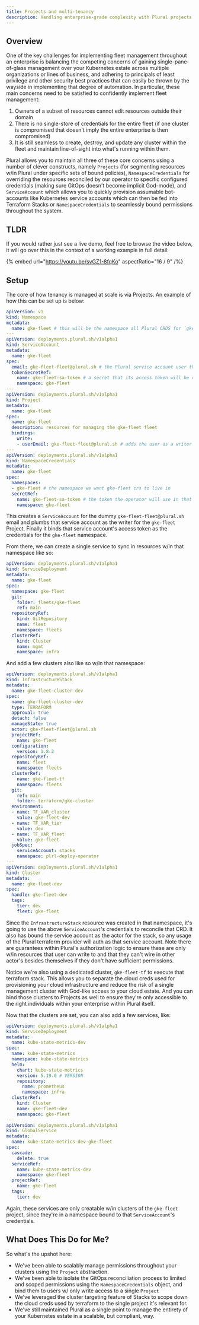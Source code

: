 ```yaml
---
title: Projects and multi-tenancy
description: Handling enterprise-grade complexity with Plural projects
---
```

## Overview

One of the key challenges for implementing fleet management throughout an enterprise is balancing the competing concerns of gaining single-pane-of-glass management over your Kubernetes estate across multiple organizations or lines of business, and adhering to principals of least privilege and other security best practices that can easily be thrown by the wayside in implementing that degree of automation. In particular, these main concerns need to be satisfied to confidently implement fleet management:

1. Owners of a subset of resources cannot edit resources outside their domain
2. There is no single-store of credentials for the entire fleet (if one cluster is compromised that doesn't imply the entire enterprise is then compromised)
3. It is still seamless to create, destroy, and update any cluster within the fleet and maintain line-of-sight into what's running within them.

Plural allows you to maintain all three of these core concerns using a number of clever constructs, namely `Projects` (for segmenting resources w/in Plural under specific sets of bound policies), `NamespaceCredentials` for overriding the resources reconciled by our operator to specific configured credentials (making sure GitOps doesn't become implicit God-mode), and `ServiceAccount` which allows you to quickly provision assumable bot-accounts like Kubernetes service accounts which can then be fed into Terraform Stacks or `NamespaceCredentials` to seamlessly bound permissions throughout the system.

## TLDR

If you would rather just see a live demo, feel free to browse the video below, it will go over this in the context of a working example in full detail:

{% embed url="https://youtu.be/svGZ1-8fqKo" aspectRatio="16 / 9" /%}

## Setup 

The core of how tenancy is managed at scale is via Projects.  An example of how this can be set up is below:

```yaml
apiVersion: v1
kind: Namespace
metadata:
  name: gke-fleet # this will be the namespace all Plural CRDS for `gke-fleet` live in for your management cluster
---
apiVersion: deployments.plural.sh/v1alpha1
kind: ServiceAccount
metadata:
  name: gke-fleet
spec:
  email: gke-fleet-fleet@plural.sh # the Plural service account user that will be admin for that Project
  tokenSecretRef:
    name: gke-fleet-sa-token # a secret that its access token will be dumped to
    namespace: gke-fleet
---
apiVersion: deployments.plural.sh/v1alpha1
kind: Project
metadata:
  name: gke-fleet
spec:
  name: gke-fleet
  description: resources for managing the gke-fleet fleet
  bindings:
    write:
    - userEmail: gke-fleet-fleet@plural.sh # adds the user as a writer for the project (by email)
---
apiVersion: deployments.plural.sh/v1alpha1
kind: NamespaceCredentials
metadata:
  name: gke-fleet
spec:
  namespaces:
  - gke-fleet # the namespace we want gke-fleet crs to live in
  secretRef:
    name: gke-fleet-sa-token # the token the operator will use in that namespace, ensuring permissions are only scoped to the project
    namespace: gke-fleet
```

This creates a `ServiceAccount` for the dummy `gke-fleet-fleet@plural.sh` email and plumbs that service account as the writer for the `gke-fleet` Project.  Finally it binds that service account's access token as the credentials for the `gke-fleet` namespace.

From there, we can create a single service to sync in resources w/in that namespace like so:

```yaml
apiVersion: deployments.plural.sh/v1alpha1
kind: ServiceDeployment
metadata:
  name: gke-fleet
spec:
  namespace: gke-fleet
  git:
    folder: fleets/gke-fleet
    ref: main
  repositoryRef:
    kind: GitRepository
    name: fleet
    namespace: fleets
  clusterRef:
    kind: Cluster
    name: mgmt
    namespace: infra
```

And add a few clusters also like so w/in that namespace:

```yaml
apiVersion: deployments.plural.sh/v1alpha1
kind: InfrastructureStack
metadata:
  name: gke-fleet-cluster-dev
spec:
  name: gke-fleet-cluster-dev
  type: TERRAFORM
  approval: true
  detach: false
  manageState: true
  actor: gke-fleet-fleet@plural.sh
  projectRef:
    name: gke-fleet
  configuration:
    version: 1.8.2
  repositoryRef:
    name: fleet
    namespace: fleets
  clusterRef:
    name: gke-fleet-tf
    namespace: fleets
  git:
    ref: main
    folder: terraform/gke-cluster
  environment:
  - name: TF_VAR_cluster
    value: gke-fleet-dev
  - name: TF_VAR_tier
    value: dev
  - name: TF_VAR_fleet
    value: gke-fleet
  jobSpec:
    serviceAccount: stacks
    namespace: plrl-deploy-operator
---
apiVersion: deployments.plural.sh/v1alpha1
kind: Cluster
metadata:
  name: gke-fleet-dev
spec:
  handle: gke-fleet-dev
  tags:
    tier: dev
    fleet: gke-fleet
```

Since the `InfrastructureStack` resource was created in that namespace, it's going to use the above `ServiceAccount`'s credentials to reconcile that CRD.  It also has bound the service account as the actor for the stack, so any usage of the Plural terraform provider will auth as that service account.  Note there are guarantees within Plural's authorization logic to ensure these are only w/in resources that user can write to and that they can't wire in other actor's besides themselves if they don't have sufficient permissions.

Notice we're also using a dedicated cluster, `gke-fleet-tf` to execute that terraform stack.  This allows you to separate the cloud creds used for provisioning your cloud infrastructure and reduce the risk of a single management cluster with God-like access to your cloud estate.  And you can bind those clusters to Projects as well to ensure they're only accessible to the right individuals within your enterprise within Plural itself.

Now that the clusters are set, you can also add a few services, like:

```yaml
apiVersion: deployments.plural.sh/v1alpha1
kind: ServiceDeployment
metadata:
  name: kube-state-metrics-dev
spec:
  name: kube-state-metrics
  namespace: kube-state-metrics
  helm:
    chart: kube-state-metrics
    version: 5.19.0 # VERSION
    repository:
      name: prometheus
      namespace: infra
  clusterRef:
    kind: Cluster
    name: gke-fleet-dev
    namespace: gke-fleet
---
apiVersion: deployments.plural.sh/v1alpha1
kind: GlobalService
metadata:
  name: kube-state-metrics-dev-gke-fleet
spec:
  cascade:
    delete: true
  serviceRef:
    name: kube-state-metrics-dev
    namespace: gke-fleet
  projectRef:
    name: gke-fleet
  tags:
    tier: dev
```

Again, these services are only creatable w/in clusters of the `gke-fleet` project, since they're in a namespace bound to that `ServiceAccount`'s credentials.

## What Does This Do for Me?

So what's the upshot here:

* We've been able to scalably manage permissions throughout your clusters using the `Project` abstraction.
* We've been able to isolate the GitOps reconciliation process to limited and scoped permissions using the `NamespaceCredentials` object, and bind them to users w/ only write access to a single `Project`
* We've leveraged the cluster targeting feature of Stacks to scope down the cloud creds used by terraform to the single project it's relevant for.
* We've still maintained Plural as a single point to manage the entirety of your Kubernetes estate in a scalable, but compliant, way.
